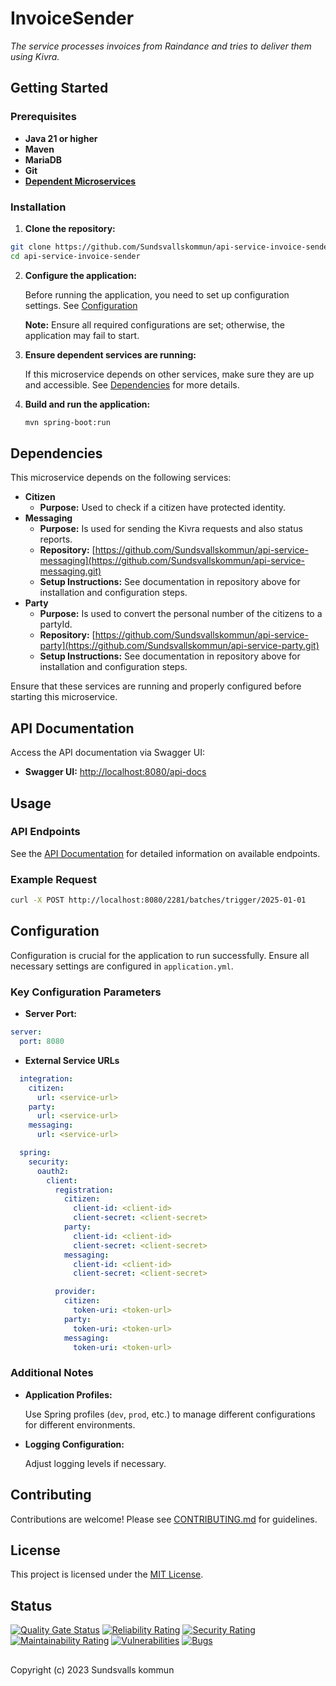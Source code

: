 # InvoiceSender

_The service processes invoices from Raindance and tries to deliver them using Kivra._

## Getting Started

### Prerequisites

- **Java 21 or higher**
- **Maven**
- **MariaDB**
- **Git**
- **[Dependent Microservices](#dependencies)**

### Installation

1. **Clone the repository:**

```bash
git clone https://github.com/Sundsvallskommun/api-service-invoice-sender.git
cd api-service-invoice-sender
```

2. **Configure the application:**

   Before running the application, you need to set up configuration settings.
   See [Configuration](#configuration)

   **Note:** Ensure all required configurations are set; otherwise, the application may fail to start.

3. **Ensure dependent services are running:**

   If this microservice depends on other services, make sure they are up and accessible. See [Dependencies](#dependencies) for more details.

4. **Build and run the application:**

   ```bash
   mvn spring-boot:run
   ```

## Dependencies

This microservice depends on the following services:

- **Citizen**
  - **Purpose:** Used to check if a citizen have protected identity.
- **Messaging**
  - **Purpose:** Is used for sending the Kivra requests and also status reports.
  - **Repository:** [https://github.com/Sundsvallskommun/api-service-messaging](https://github.com/Sundsvallskommun/api-service-messaging.git)
  - **Setup Instructions:** See documentation in repository above for installation and configuration steps.
- **Party**
  - **Purpose:** Is used to convert the personal number of the citizens to a partyId.
  - **Repository:** [https://github.com/Sundsvallskommun/api-service-party](https://github.com/Sundsvallskommun/api-service-party.git)
  - **Setup Instructions:** See documentation in repository above for installation and configuration steps.

Ensure that these services are running and properly configured before starting this microservice.

## API Documentation

Access the API documentation via Swagger UI:

- **Swagger UI:** [http://localhost:8080/api-docs](http://localhost:8080/api-docs)

## Usage

### API Endpoints

See the [API Documentation](#api-documentation) for detailed information on available endpoints.

### Example Request

```bash
curl -X POST http://localhost:8080/2281/batches/trigger/2025-01-01
```

## Configuration

Configuration is crucial for the application to run successfully. Ensure all necessary settings are configured in `application.yml`.

### Key Configuration Parameters

- **Server Port:**

```yaml
server:
  port: 8080
```

- **External Service URLs**

```yaml
  integration:
    citizen:
      url: <service-url>
    party:
      url: <service-url>
    messaging:
      url: <service-url>

  spring:
    security:
      oauth2:
        client:
          registration:
            citizen:
              client-id: <client-id>
              client-secret: <client-secret>
            party:
              client-id: <client-id>
              client-secret: <client-secret>
            messaging:
              client-id: <client-id>
              client-secret: <client-secret>

          provider:
            citizen:
              token-uri: <token-url>
            party:
              token-uri: <token-url>
            messaging:
              token-uri: <token-url>
```

### Additional Notes

- **Application Profiles:**

  Use Spring profiles (`dev`, `prod`, etc.) to manage different configurations for different environments.

- **Logging Configuration:**

  Adjust logging levels if necessary.

## Contributing

Contributions are welcome! Please see [CONTRIBUTING.md](https://github.com/Sundsvallskommun/.github/blob/main/.github/CONTRIBUTING.md) for guidelines.

## License

This project is licensed under the [MIT License](LICENSE).

## Status

[![Quality Gate Status](https://sonarcloud.io/api/project_badges/measure?project=Sundsvallskommun_api-service-invoice-sender&metric=alert_status)](https://sonarcloud.io/summary/overall?id=Sundsvallskommun_api-service-invoice-sender)
[![Reliability Rating](https://sonarcloud.io/api/project_badges/measure?project=Sundsvallskommun_api-service-invoice-sender&metric=reliability_rating)](https://sonarcloud.io/summary/overall?id=Sundsvallskommun_api-service-invoice-sender)
[![Security Rating](https://sonarcloud.io/api/project_badges/measure?project=Sundsvallskommun_api-service-invoice-sender&metric=security_rating)](https://sonarcloud.io/summary/overall?id=Sundsvallskommun_api-service-invoice-sender)
[![Maintainability Rating](https://sonarcloud.io/api/project_badges/measure?project=Sundsvallskommun_api-service-invoice-sender&metric=sqale_rating)](https://sonarcloud.io/summary/overall?id=Sundsvallskommun_api-service-invoice-sender)
[![Vulnerabilities](https://sonarcloud.io/api/project_badges/measure?project=Sundsvallskommun_api-service-invoice-sender&metric=vulnerabilities)](https://sonarcloud.io/summary/overall?id=Sundsvallskommun_api-service-invoice-sender)
[![Bugs](https://sonarcloud.io/api/project_badges/measure?project=Sundsvallskommun_api-service-invoice-sender&metric=bugs)](https://sonarcloud.io/summary/overall?id=Sundsvallskommun_api-service-invoice-sender)

## 

Copyright (c) 2023 Sundsvalls kommun
